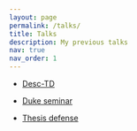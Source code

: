 ```yaml
---
layout: page
permalink: /talks/
title: Talks
description: My previous talks
nav: true
nav_order: 1
---
```

<!-- talks/talks.md -->

* [Desc-TD](desctd-2023-03-28/index.html)

* [Duke seminar](duke-2023-04-20/index.html) 

* [Thesis defense](PhD/index.html)



